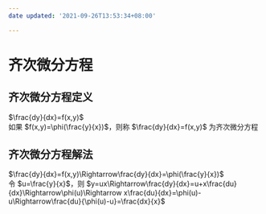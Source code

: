 ```yaml
---
date updated: '2021-09-26T13:53:34+08:00'

---
```


# 齐次微分方程

## 齐次微分方程定义

$\frac{dy}{dx}=f(x,y)$\
如果 $f(x,y)=\phi(\frac{y}{x})$，则称 $\frac{dy}{dx}=f(x,y)$ 为齐次微分方程


## 齐次微分方程解法

$\frac{dy}{dx}=f(x,y)\Rightarrow\frac{dy}{dx}=\phi(\frac{y}{x})$\
令 $u=\frac{y}{x}$，则 $y=ux\Rightarrow\frac{dy}{dx}=u+x\frac{du}{dx}\Rightarrow\phi(u)\Rightarrow x\frac{du}{dx}=\phi(u)-u\Rightarrow\frac{du}{\phi(u)-u}=\frac{dx}{x}$





